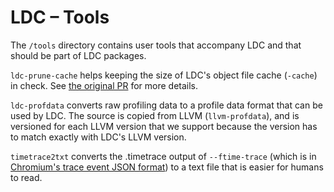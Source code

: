 LDC – Tools
===============================

The `/tools` directory contains user tools that accompany LDC and that should be part of LDC packages.

`ldc-prune-cache` helps keeping the size of LDC's object file cache (`-cache`) in check. See [the original PR](https://github.com/ldc-developers/ldc/pull/1753) for more details.

`ldc-profdata` converts raw profiling data to a profile data format that can be used by LDC. The source is copied from LLVM (`llvm-profdata`), and is versioned for each LLVM version that we support because the version has to match exactly with LDC's LLVM version.

`timetrace2txt` converts the .timetrace output of `--ftime-trace` (which is in [Chromium's trace event JSON format](https://www.chromium.org/developers/how-tos/trace-event-profiling-tool/)) to a text file that is easier for humans to read.
